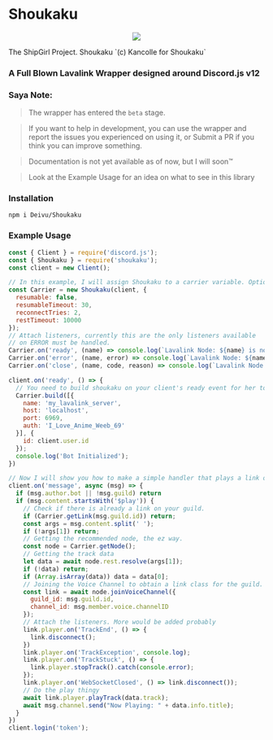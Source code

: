# Shoukaku
<p align="center">
  <img src="https://vignette.wikia.nocookie.net/kancolle/images/9/97/Shoukaku_Christmas_Full.png/revision/latest/">
</p>
The ShipGirl Project. Shoukaku `(c) Kancolle for Shoukaku`

### A Full Blown Lavalink Wrapper designed around Discord.js v12

### Saya Note:
> The wrapper has entered the `beta` stage. 

>If you want to help in development, you can use the wrapper and report the issues you experienced on using it, or Submit a PR if you think you can improve something.

> Documentation is not yet available as of now, but I will soon:tm:

> Look at the Example Usage for an idea on what to see in this library

### Installation
```
npm i Deivu/Shoukaku
```

### Example Usage
```js
const { Client } = require('discord.js');
const { Shoukaku } = require('shoukaku');
const client = new Client();

// In this example, I will assign Shoukaku to a carrier variable. Options are the default options if nothing is specified
const Carrier = new Shoukaku(client, {
  resumable: false,
  resumableTimeout: 30,
  reconnectTries: 2,
  restTimeout: 10000 
});
// Attach listeners, currently this are the only listeners available
// on ERROR must be handled.
Carrier.on('ready', (name) => console.log(`Lavalink Node: ${name} is now connected`));
Carrier.on('error', (name, error) => console.log(`Lavalink Node: ${name} emitted an error.`, error));
Carrier.on('close', (name, code, reason) => console.log(`Lavalink Node: ${name} closed with code ${code}. Reason: ${reason || 'No reason'}`));

client.on('ready', () => {
  // You need to build shoukaku on your client's ready event for her to work like how its done in this example.
  Carrier.build([{
    name: 'my_lavalink_server',
    host: 'localhost',
    port: 6969,
    auth: 'I_Love_Anime_Weeb_69'
  }], { 
    id: client.user.id 
  });
  console.log('Bot Initialized');
})

// Now I will show you how to make a simple handler that plays a link on your chnanel. Async Await style
client.on('message', async (msg) => {
  if (msg.author.bot || !msg.guild) return
  if (msg.content.startsWith('$play')) {
    // Check if there is already a link on your guild.
    if (Carrier.getLink(msg.guild.id)) return;
    const args = msg.content.split(' ');
    if (!args[1]) return;
    // Getting the recommended node, the ez way.
    const node = Carrier.getNode();
    // Getting the track data 
    let data = await node.rest.resolve(args[1]);
    if (!data) return;
    if (Array.isArray(data)) data = data[0];
    // Joining the Voice Channel to obtain a link class for the guild.
    const link = await node.joinVoiceChannel({
      guild_id: msg.guild.id,
      channel_id: msg.member.voice.channelID
    });
    // Attach the listeners. More would be added probably
    link.player.on('TrackEnd', () => {
      link.disconnect();
    })
    link.player.on('TrackException', console.log);
    link.player.on('TrackStuck', () => {
      link.player.stopTrack().catch(console.error);
    });
    link.player.on('WebSocketClosed', () => link.disconnect());
    // Do the play thingy
    await link.player.playTrack(data.track);
    await msg.channel.send("Now Playing: " + data.info.title);
  }
})
client.login('token');
```